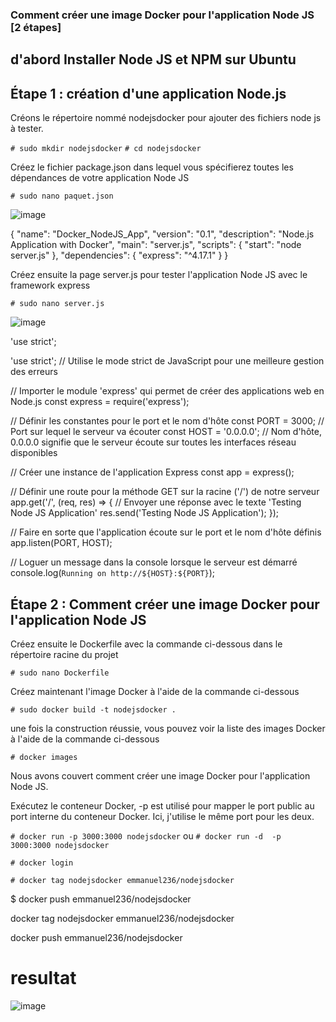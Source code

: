 ### Comment créer une image Docker pour l'application Node JS [2 étapes]

## d'abord Installer Node JS et NPM sur Ubuntu

## Étape 1 : création d'une application Node.js
Créons le répertoire nommé nodejsdocker pour ajouter des fichiers node js à tester.

`# sudo mkdir nodejsdocker`
`# cd nodejsdocker`

Créez le fichier package.json dans lequel vous spécifierez toutes les dépendances de votre application Node JS

`# sudo nano paquet.json`

![image](https://github.com/user-attachments/assets/4ff1d1ff-7415-4d72-87cd-3d2ca21a8b8a)


{
  "name": "Docker_NodeJS_App", 
  "version": "0.1",
  "description": "Node.js Application with Docker",
  "main": "server.js",
  "scripts": {
    "start": "node server.js"
  },
  "dependencies": {
    "express": "^4.17.1"
  }
}

Créez ensuite la page server.js pour tester l'application Node JS avec le framework express

`# sudo nano server.js`

![image](https://github.com/user-attachments/assets/11e34d15-c48a-4422-a2f4-72336009f69a)


'use strict';

'use strict'; // Utilise le mode strict de JavaScript pour une meilleure gestion des erreurs

// Importer le module 'express' qui permet de créer des applications web en Node.js
const express = require('express');

// Définir les constantes pour le port et le nom d'hôte
const PORT = 3000; // Port sur lequel le serveur va écouter
const HOST = '0.0.0.0'; // Nom d'hôte, 0.0.0.0 signifie que le serveur écoute sur toutes les interfaces réseau disponibles

// Créer une instance de l'application Express
const app = express();

// Définir une route pour la méthode GET sur la racine ('/') de notre serveur
app.get('/', (req, res) => {
  // Envoyer une réponse avec le texte 'Testing Node JS Application'
  res.send('Testing Node JS Application');
});

// Faire en sorte que l'application écoute sur le port et le nom d'hôte définis
app.listen(PORT, HOST);

// Loguer un message dans la console lorsque le serveur est démarré
console.log(`Running on http://${HOST}:${PORT}`);


## Étape 2 : Comment créer une image Docker pour l'application Node JS

Créez ensuite le Dockerfile avec la commande ci-dessous dans le répertoire racine du projet

`# sudo nano Dockerfile`

Créez maintenant l'image Docker à l'aide de la commande ci-dessous

`# sudo docker build -t nodejsdocker .`

une fois la construction réussie, vous pouvez voir la liste des images  Docker à l'aide de la commande ci-dessous

`# docker images`

Nous avons couvert comment créer une image  Docker pour l'application Node JS.


Exécutez le conteneur Docker, -p est utilisé pour mapper le port public au port interne du conteneur Docker. Ici, j'utilise le même port pour les deux.

`# docker run -p 3000:3000 nodejsdocker`
ou
`# docker run -d  -p 3000:3000 nodejsdocker`

`# docker login` 

`# docker tag nodejsdocker emmanuel236/nodejsdocker`

$ docker push emmanuel236/nodejsdocker


docker tag nodejsdocker emmanuel236/nodejsdocker

docker push emmanuel236/nodejsdocker
# resultat

![image](https://github.com/user-attachments/assets/5314a40e-9d6f-4e23-b6bf-43462e19a8ab)

